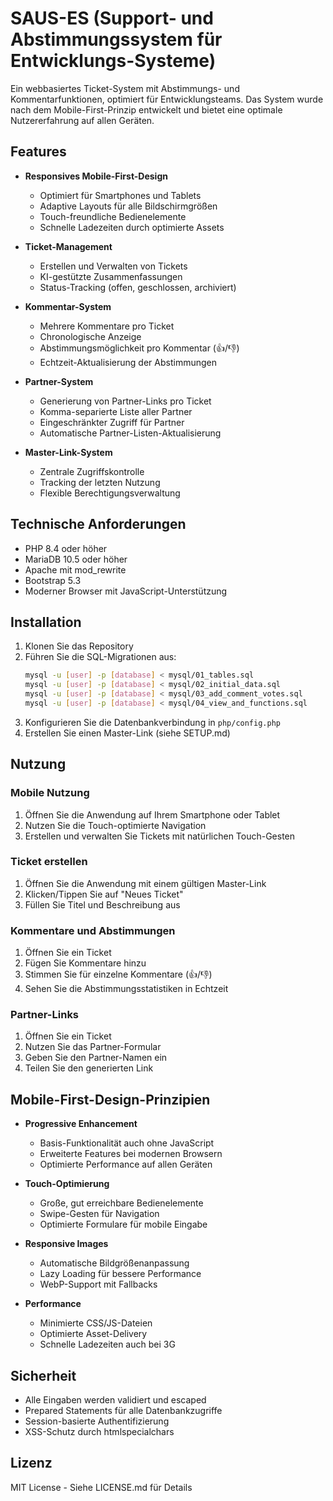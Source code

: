 # SAUS-ES (Support- und Abstimmungssystem für Entwicklungs-Systeme)

Ein webbasiertes Ticket-System mit Abstimmungs- und Kommentarfunktionen, optimiert für Entwicklungsteams. Das System wurde nach dem Mobile-First-Prinzip entwickelt und bietet eine optimale Nutzererfahrung auf allen Geräten.

## Features

- **Responsives Mobile-First-Design**
  - Optimiert für Smartphones und Tablets
  - Adaptive Layouts für alle Bildschirmgrößen
  - Touch-freundliche Bedienelemente
  - Schnelle Ladezeiten durch optimierte Assets

- **Ticket-Management**
  - Erstellen und Verwalten von Tickets
  - KI-gestützte Zusammenfassungen
  - Status-Tracking (offen, geschlossen, archiviert)

- **Kommentar-System**
  - Mehrere Kommentare pro Ticket
  - Chronologische Anzeige
  - Abstimmungsmöglichkeit pro Kommentar (👍/👎)
  - Echtzeit-Aktualisierung der Abstimmungen

- **Partner-System**
  - Generierung von Partner-Links pro Ticket
  - Komma-separierte Liste aller Partner
  - Eingeschränkter Zugriff für Partner
  - Automatische Partner-Listen-Aktualisierung

- **Master-Link-System**
  - Zentrale Zugriffskontrolle
  - Tracking der letzten Nutzung
  - Flexible Berechtigungsverwaltung

## Technische Anforderungen

- PHP 8.4 oder höher
- MariaDB 10.5 oder höher
- Apache mit mod_rewrite
- Bootstrap 5.3
- Moderner Browser mit JavaScript-Unterstützung

## Installation

1. Klonen Sie das Repository
2. Führen Sie die SQL-Migrationen aus:
   ```bash
   mysql -u [user] -p [database] < mysql/01_tables.sql
   mysql -u [user] -p [database] < mysql/02_initial_data.sql
   mysql -u [user] -p [database] < mysql/03_add_comment_votes.sql
   mysql -u [user] -p [database] < mysql/04_view_and_functions.sql
   ```
3. Konfigurieren Sie die Datenbankverbindung in `php/config.php`
4. Erstellen Sie einen Master-Link (siehe SETUP.md)

## Nutzung

### Mobile Nutzung
1. Öffnen Sie die Anwendung auf Ihrem Smartphone oder Tablet
2. Nutzen Sie die Touch-optimierte Navigation
3. Erstellen und verwalten Sie Tickets mit natürlichen Touch-Gesten

### Ticket erstellen
1. Öffnen Sie die Anwendung mit einem gültigen Master-Link
2. Klicken/Tippen Sie auf "Neues Ticket"
3. Füllen Sie Titel und Beschreibung aus

### Kommentare und Abstimmungen
1. Öffnen Sie ein Ticket
2. Fügen Sie Kommentare hinzu
3. Stimmen Sie für einzelne Kommentare (👍/👎)
4. Sehen Sie die Abstimmungsstatistiken in Echtzeit

### Partner-Links
1. Öffnen Sie ein Ticket
2. Nutzen Sie das Partner-Formular
3. Geben Sie den Partner-Namen ein
4. Teilen Sie den generierten Link

## Mobile-First-Design-Prinzipien

- **Progressive Enhancement**
  - Basis-Funktionalität auch ohne JavaScript
  - Erweiterte Features bei modernen Browsern
  - Optimierte Performance auf allen Geräten

- **Touch-Optimierung**
  - Große, gut erreichbare Bedienelemente
  - Swipe-Gesten für Navigation
  - Optimierte Formulare für mobile Eingabe

- **Responsive Images**
  - Automatische Bildgrößenanpassung
  - Lazy Loading für bessere Performance
  - WebP-Support mit Fallbacks

- **Performance**
  - Minimierte CSS/JS-Dateien
  - Optimierte Asset-Delivery
  - Schnelle Ladezeiten auch bei 3G

## Sicherheit

- Alle Eingaben werden validiert und escaped
- Prepared Statements für alle Datenbankzugriffe
- Session-basierte Authentifizierung
- XSS-Schutz durch htmlspecialchars

## Lizenz

MIT License - Siehe LICENSE.md für Details
